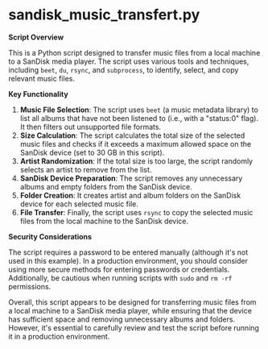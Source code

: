 # sandisk_music_transfert.py

**Script Overview**

This is a Python script designed to transfer music files from a local machine to a SanDisk media player. The script uses various tools and techniques, including `beet`, `du`, `rsync`, and `subprocess`, to identify, select, and copy relevant music files.

**Key Functionality**

1. **Music File Selection**: The script uses `beet` (a music metadata library) to list all albums that have not been listened to (i.e., with a "status:0" flag). It then filters out unsupported file formats.
2. **Size Calculation**: The script calculates the total size of the selected music files and checks if it exceeds a maximum allowed space on the SanDisk device (set to 30 GB in this script).
3. **Artist Randomization**: If the total size is too large, the script randomly selects an artist to remove from the list.
4. **SanDisk Device Preparation**: The script removes any unnecessary albums and empty folders from the SanDisk device.
5. **Folder Creation**: It creates artist and album folders on the SanDisk device for each selected music file.
6. **File Transfer**: Finally, the script uses `rsync` to copy the selected music files from the local machine to the SanDisk device.

**Security Considerations**

The script requires a password to be entered manually (although it's not used in this example). In a production environment, you should consider using more secure methods for entering passwords or credentials. Additionally, be cautious when running scripts with `sudo` and `rm -rf` permissions.

Overall, this script appears to be designed for transferring music files from a local machine to a SanDisk media player, while ensuring that the device has sufficient space and removing unnecessary albums and folders. However, it's essential to carefully review and test the script before running it in a production environment.